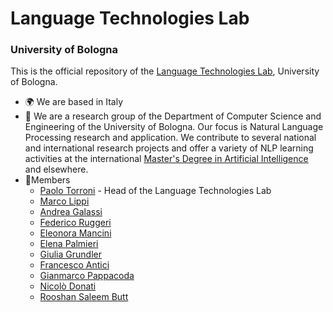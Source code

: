 # Language Technologies Lab 
### University of Bologna 

This is the official repository of the [Language Technologies Lab](https://site.unibo.it/nlp/en), University of Bologna.

* 🌍 We are based in Italy
* 🔭 We are a research group of the Department of Computer Science and Engineering of the University of Bologna. Our focus is Natural Language Processing research and application. We contribute to several national and international research projects and offer a variety of NLP learning activities at the international [Master's Degree in Artificial Intelligence](https://corsi.unibo.it/2cycle/artificial-intelligence) and elsewhere.
* 👤Members 
  * [Paolo Torroni](https://www.unibo.it/sitoweb/p.torroni/en) - Head of the Language Technologies Lab
  * [Marco Lippi](http://personale.unimore.it/rubrica/dettaglio/marco.lippi)
  * [Andrea Galassi](https://www.unibo.it/sitoweb/a.galassi/en)
  * [Federico Ruggeri](https://www.unibo.it/sitoweb/federico.ruggeri6/en)
  * [Eleonora Mancini](https://www.unibo.it/sitoweb/e.mancini/en)
  * [Elena Palmieri](https://www.unibo.it/sitoweb/e.palmieri/en)
  * [Giulia Grundler](https://www.unibo.it/sitoweb/giulia.grundler2/en)
  * [Francesco Antici](https://www.unibo.it/sitoweb/francesco.antici/en)
  * [Gianmarco Pappacoda](https://www.unibo.it/sitoweb/gianmarco.pappacoda/en)
  * [Nicolò Donati](https://www.unibo.it/sitoweb/n.donati/en)
  * [Rooshan Saleem Butt](https://www.unibo.it/sitoweb/rooshan.saleembutt/en)
